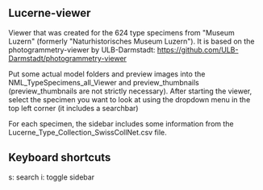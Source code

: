 ## Lucerne-viewer

Viewer that was created for the 624 type specimens from "Museum Luzern" (formerly "Naturhistorisches Museum Luzern"). It is based on the photogrammetry-viewer by ULB-Darmstadt:
https://github.com/ULB-Darmstadt/photogrammetry-viewer

Put some actual model folders and preview images into the NML_TypeSpecimens_all_Viewer and preview_thumbnails (preview_thumbnails are not strictly necessary). 
After starting the viewer, select the specimen you want to look at using the dropdown menu in the top left corner (it includes a searchbar)

For each specimen, the sidebar includes some information from the Lucerne_Type_Collection_SwissCollNet.csv file. 

## Keyboard shortcuts

s: search
i: toggle sidebar
